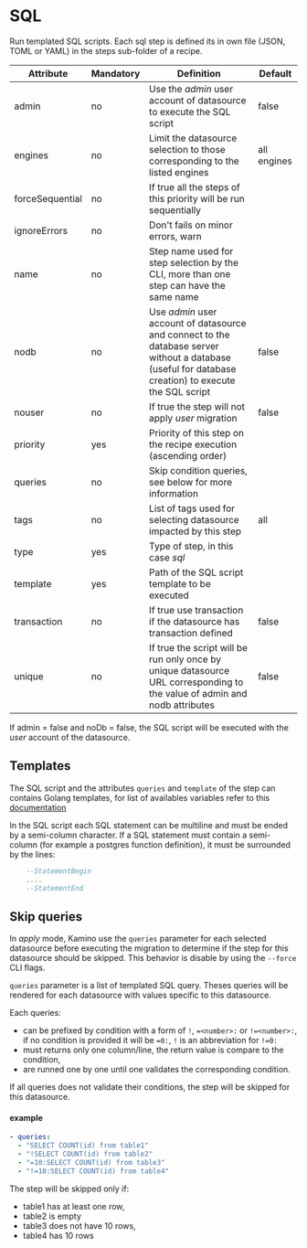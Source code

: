 # SQL

Run templated SQL scripts. Each sql step is defined its in own file (JSON, TOML or YAML) in the steps sub-folder of a recipe. 

Attribute     | Mandatory | Definition | Default
--------------|----------------|------------|-----
admin         | no  | Use the _admin_ user account of datasource to execute the SQL script | false
engines       | no  | Limit the datasource selection to those corresponding to the listed engines | all engines
forceSequential| no | If true all the steps of this priority will be run sequentially
ignoreErrors  | no  | Don't fails on minor errors, warn 
name          | no  | Step name used for step selection by the CLI, more than one step can have the same name
nodb          | no  | Use _admin_ user account of datasource and connect to the database server without a database (useful for database creation) to execute the SQL script | false 
nouser        | no  | If true the step will not apply _user_ migration | false 
priority      | yes | Priority of this step on the recipe execution (ascending order)
queries       | no  | Skip condition queries, see below for more information
tags          | no  | List of tags used for selecting datasource impacted by this step | all
type          | yes | Type of step, in this case _sql_
template      | yes | Path of the SQL script template to be executed
transaction   | no  | If true use transaction if the datasource has transaction defined |false
unique        | no  | If true the script will be run only once by unique datasource URL corresponding to the value of admin and nodb attributes|false

If admin = false and noDb = false, the SQL script will be executed with the _user_ account of the datasource.

## Templates
The SQL script and the attributes `queries` and `template` of the step can contains Golang templates, for list of availables variables refer to this [documentation](/doc/template.md)

In the SQL script each SQL statement can be multiline and must be ended by a semi-column character. If a SQL statement must contain a semi-column (for example a postgres function definition), it must be surrounded by the lines:
```SQL
    --StatementBegin
    ....
    --StatementEnd
```

## Skip queries
In _apply_ mode, Kamino use the `queries` parameter for each selected datasource before executing the migration to determine if the step for this datasource should be skipped. This behavior is disable by using the `--force` CLI flags.

`queries` parameter is a list of templated SQL query. Theses queries will be rendered for each datasource with values specific to this datasource.

Each queries: 
  * can be prefixed by condition with a form of `!`, `=<number>:` or `!=<number>:`, if no condition is provided it will be `=0:`, `!` is an abbreviation for `!=0:`
  * must returns only one column/line, the return value is compare to the condition,
  * are runned one by one until one validates the corresponding condition.
  
If all queries does not validate their conditions, the step will be skipped for this datasource.

#### example 
```yaml
- queries:
  - "SELECT COUNT(id) from table1"
  - "!SELECT COUNT(id) from table2"
  - "=10:SELECT COUNT(id) from table3"
  - "!=10:SELECT COUNT(id) from table4"
```

The step will be skipped only if: 
  * table1 has at least one row,
  * table2 is empty
  * table3 does not have 10 rows,
  * table4 has 10 rows
